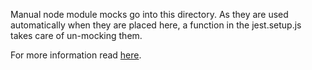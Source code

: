 Manual node module mocks go into this directory. As they are used automatically when they are placed here, a function in the jest.setup.js takes care of un-mocking them.

For more information read [here](https://jestjs.io/docs/en/manual-mocks#mocking-node-modules).
